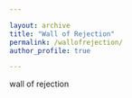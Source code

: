```yaml
---

layout: archive
title: "Wall of Rejection"
permalink: /wallofrejection/
author_profile: true

---
```


wall of rejection
